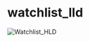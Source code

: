 # watchlist_lld
![Watchlist_HLD](https://github.com/user-attachments/assets/b8044f7d-bd3e-4e43-9d17-da7fd85e716e)

